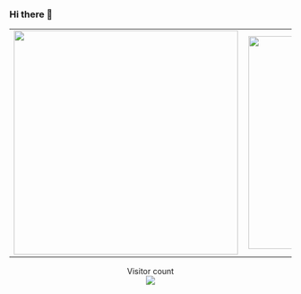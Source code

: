 ### Hi there 👋
<!--
**Alex-mumo/Alex-mumo** is a ✨ _special_ ✨ repository because its `README.md` (this file) appears on your GitHub profile.

Here are some ideas to get you started:

- 🔭 I’m currently working on Java, Kotlin, Python
- 🌱 I’m currently learning Go
- 👯 I’m looking for collaboration and opportunities on any android development project
-->
<center>
  <table>
  <tr>
      <td><img width="400px" align="left" src="https://github-readme-stats.vercel.app/api?     username=Alex-mumo&count_private=true&show_icons=true&theme=tokyonight&layout=compact" /></td>
      <td><img width="380px" align="left" src="https://github-readme-stats.vercel.app/api/top-langs/?username=Alex-mumo&hide=html&layout=compact&theme=dark" /></td>
  </tr>   
</table>
</center>

<p align="center"> 
  Visitor count<br>
  <img src="https://profile-counter.glitch.me/Alex-mumo/count.svg" />
</p>







